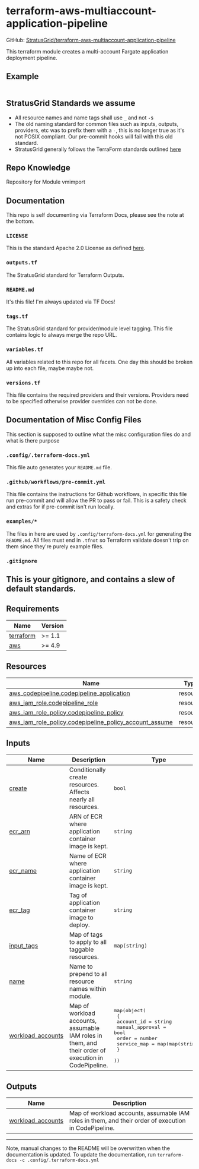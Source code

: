 <!-- BEGIN_TF_DOCS -->
# terraform-aws-multiaccount-application-pipeline
GitHub: [StratusGrid/terraform-aws-multiaccount-application-pipeline](https://github.com/StratusGrid/terraform-aws-multiaccount-application-pipeline)

This terraform module creates a multi-account Fargate application deployment pipeline.

## Example
```hcl

```
## StratusGrid Standards we assume
- All resource names and name tags shall use `_` and not `-`s
- The old naming standard for common files such as inputs, outputs, providers, etc was to prefix them with a `-`, this is no longer true as it's not POSIX compliant. Our pre-commit hooks will fail with this old standard.
- StratusGrid generally follows the TerraForm standards outlined [here](https://www.terraform-best-practices.com/naming)
## Repo Knowledge
Repository for Module vmimport
## Documentation
This repo is self documenting via Terraform Docs, please see the note at the bottom.
### `LICENSE`
This is the standard Apache 2.0 License as defined [here](https://stratusgrid.atlassian.net/wiki/spaces/TK/pages/2121728017/StratusGrid+Terraform+Module+Requirements).
### `outputs.tf`
The StratusGrid standard for Terraform Outputs.
### `README.md`
It's this file! I'm always updated via TF Docs!
### `tags.tf`
The StratusGrid standard for provider/module level tagging. This file contains logic to always merge the repo URL.
### `variables.tf`
All variables related to this repo for all facets.
One day this should be broken up into each file, maybe maybe not.
### `versions.tf`
This file contains the required providers and their versions. Providers need to be specified otherwise provider overrides can not be done.
## Documentation of Misc Config Files
This section is supposed to outline what the misc configuration files do and what is there purpose
### `.config/.terraform-docs.yml`
This file auto generates your `README.md` file.
### `.github/workflows/pre-commit.yml`
This file contains the instructions for Github workflows, in specific this file run pre-commit and will allow the PR to pass or fail. This is a safety check and extras for if pre-commit isn't run locally.
### `examples/*`
The files in here are used by `.config/terraform-docs.yml` for generating the `README.md`. All files must end in `.tfnot` so Terraform validate doesn't trip on them since they're purely example files.
### `.gitignore`
This is your gitignore, and contains a slew of default standards.
---
## Requirements

| Name | Version |
|------|---------|
| <a name="requirement_terraform"></a> [terraform](#requirement\_terraform) | >= 1.1 |
| <a name="requirement_aws"></a> [aws](#requirement\_aws) | >= 4.9 |
## Resources

| Name | Type |
|------|------|
| [aws_codepipeline.codepipeline_application](https://registry.terraform.io/providers/hashicorp/aws/latest/docs/resources/codepipeline) | resource |
| [aws_iam_role.codepipeline_role](https://registry.terraform.io/providers/hashicorp/aws/latest/docs/resources/iam_role) | resource |
| [aws_iam_role_policy.codepipeline_policy](https://registry.terraform.io/providers/hashicorp/aws/latest/docs/resources/iam_role_policy) | resource |
| [aws_iam_role_policy.codepipeline_policy_account_assume](https://registry.terraform.io/providers/hashicorp/aws/latest/docs/resources/iam_role_policy) | resource |
## Inputs

| Name | Description | Type | Default | Required |
|------|-------------|------|---------|:--------:|
| <a name="input_create"></a> [create](#input\_create) | Conditionally create resources. Affects nearly all resources. | `bool` | `true` | no |
| <a name="input_ecr_arn"></a> [ecr\_arn](#input\_ecr\_arn) | ARN of ECR where application container image is kept. | `string` | n/a | yes |
| <a name="input_ecr_name"></a> [ecr\_name](#input\_ecr\_name) | Name of ECR where application container image is kept. | `string` | n/a | yes |
| <a name="input_ecr_tag"></a> [ecr\_tag](#input\_ecr\_tag) | Tag of application container image to deploy. | `string` | n/a | yes |
| <a name="input_input_tags"></a> [input\_tags](#input\_input\_tags) | Map of tags to apply to all taggable resources. | `map(string)` | <pre>{<br>  "Provisioner": "Terraform"<br>}</pre> | no |
| <a name="input_name"></a> [name](#input\_name) | Name to prepend to all resource names within module. | `string` | `"codepipline-module"` | no |
| <a name="input_workload_accounts"></a> [workload\_accounts](#input\_workload\_accounts) | Map of workload accounts, assumable IAM roles in them, and their order of execution in CodePipeline. | <pre>map(object(<br>    {<br>      account_id      = string<br>      manual_approval = bool<br>      order           = number<br>      service_map     = map(map(string))<br>    }<br>  ))</pre> | n/a | yes |
## Outputs

| Name | Description |
|------|-------------|
| <a name="output_workload_accounts"></a> [workload\_accounts](#output\_workload\_accounts) | Map of workload accounts, assumable IAM roles in them, and their order of execution in CodePipeline. |
---
Note, manual changes to the README will be overwritten when the documentation is updated. To update the documentation, run `terraform-docs -c .config/.terraform-docs.yml`
<!-- END_TF_DOCS -->